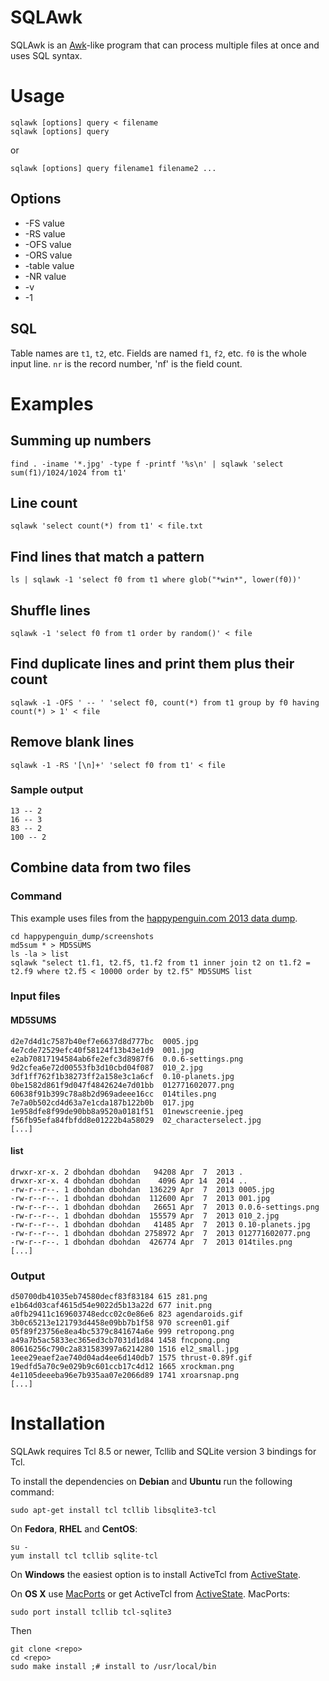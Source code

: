 # SQLAwk

SQLAwk is an [Awk](http://awk.info/)-like program that can process multiple files at once and uses SQL syntax.

# Usage

    sqlawk [options] query < filename
    sqlawk [options] query

or

    sqlawk [options] query filename1 filename2 ...

## Options

* -FS value
* -RS value
* -OFS value
* -ORS value
* -table value
* -NR value
* -v
* -1

## SQL

Table names are `t1`, `t2`, etc. Fields are named `f1`, `f2`, etc. `f0` is the whole input line. `nr` is the record number, 'nf' is the field count.

# Examples

## Summing up numbers

    find . -iname '*.jpg' -type f -printf '%s\n' | sqlawk 'select sum(f1)/1024/1024 from t1'

## Line count

    sqlawk 'select count(*) from t1' < file.txt

## Find lines that match a pattern

    ls | sqlawk -1 'select f0 from t1 where glob("*win*", lower(f0))'

## Shuffle lines

    sqlawk -1 'select f0 from t1 order by random()' < file

## Find duplicate lines and print them plus their count

    sqlawk -1 -OFS ' -- ' 'select f0, count(*) from t1 group by f0 having count(*) > 1' < file

## Remove blank lines

    sqlawk -1 -RS '[\n]+' 'select f0 from t1' < file

### Sample output

    13 -- 2
    16 -- 3
    83 -- 2
    100 -- 2

## Combine data from two files

### Command

This example uses files from the [happypenguin.com 2013 data dump](https://archive.org/details/happypenguin_xml_dump_2013).

    cd happypenguin_dump/screenshots
    md5sum * > MD5SUMS
    ls -la > list
    sqlawk "select t1.f1, t2.f5, t1.f2 from t1 inner join t2 on t1.f2 = t2.f9 where t2.f5 < 10000 order by t2.f5" MD5SUMS list

### Input files

#### MD5SUMS
```
d2e7d4d1c7587b40ef7e6637d8d777bc  0005.jpg
4e7cde72529efc40f58124f13b43e1d9  001.jpg
e2ab70817194584ab6fe2efc3d8987f6  0.0.6-settings.png
9d2cfea6e72d00553fb3d10cbd04f087  010_2.jpg
3df1ff762f1b38273ff2a158e3c1a6cf  0.10-planets.jpg
0be1582d861f9d047f4842624e7d01bb  012771602077.png
60638f91b399c78a8b2d969adeee16cc  014tiles.png
7e7a0b502cd4d63a7e1cda187b122b0b  017.jpg
1e958dfe8f99de90bb8a9520a0181f51  01newscreenie.jpeg
f56fb95efa84fbfdd8e01222b4a58029  02_characterselect.jpg
[...]
```

#### list

```
drwxr-xr-x. 2 dbohdan dbohdan   94208 Apr  7  2013 .
drwxr-xr-x. 4 dbohdan dbohdan    4096 Apr 14  2014 ..
-rw-r--r--. 1 dbohdan dbohdan  136229 Apr  7  2013 0005.jpg
-rw-r--r--. 1 dbohdan dbohdan  112600 Apr  7  2013 001.jpg
-rw-r--r--. 1 dbohdan dbohdan   26651 Apr  7  2013 0.0.6-settings.png
-rw-r--r--. 1 dbohdan dbohdan  155579 Apr  7  2013 010_2.jpg
-rw-r--r--. 1 dbohdan dbohdan   41485 Apr  7  2013 0.10-planets.jpg
-rw-r--r--. 1 dbohdan dbohdan 2758972 Apr  7  2013 012771602077.png
-rw-r--r--. 1 dbohdan dbohdan  426774 Apr  7  2013 014tiles.png
[...]
```

### Output

```
d50700db41035eb74580decf83f83184 615 z81.png
e1b64d03caf4615d54e9022d5b13a22d 677 init.png
a0fb29411c169603748edcc02c0e86e6 823 agendaroids.gif
3b0c65213e121793d4458e09bb7b1f58 970 screen01.gif
05f89f23756e8ea4bc5379c841674a6e 999 retropong.png
a49a7b5ac5833ec365ed3cb7031d1d84 1458 fncpong.png
80616256c790c2a831583997a6214280 1516 el2_small.jpg
1eee29eaef2ae740d04ad4ee6d140db7 1575 thrust-0.89f.gif
19edfd5a70c9e029b9c601ccb17c4d12 1665 xrockman.png
4e1105deeeba96e7b935aa07e2066d89 1741 xroarsnap.png
[...]
```

# Installation

SQLAwk requires Tcl 8.5 or newer, Tcllib and SQLite version 3 bindings for Tcl.

To install the dependencies on **Debian** and **Ubuntu** run the following command:

    sudo apt-get install tcl tcllib libsqlite3-tcl

On **Fedora**, **RHEL** and **CentOS**:

    su -
    yum install tcl tcllib sqlite-tcl

On **Windows** the easiest option is to install ActiveTcl from [ActiveState](http://activestate.com/).

On **OS X** use [MacPorts](https://www.macports.org/) or get ActiveTcl from [ActiveState](http://activestate.com/). MacPorts:

    sudo port install tcllib tcl-sqlite3

Then

    git clone <repo>
    cd <repo>
    sudo make install ;# install to /usr/local/bin

